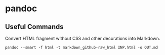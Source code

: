 # pandoc

## Useful Commands

Convert HTML fragment without CSS and other decorations into Markdown.

    pandoc --smart -f html -t markdown_github-raw_html INP.html -o OUT.md
